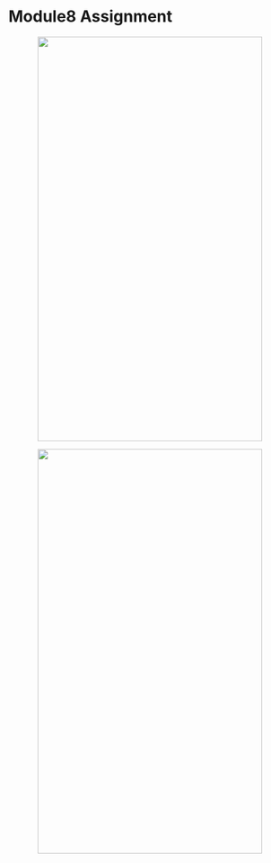 # Module8 Assignment


<p align="center">
  <img src="https://github.com/HasibuliT/Module8Assignment/assets/66546794/d9100be4-7480-4f4a-ab52-db8a650d2cf1" width="400" height="720"/>
</p>



<p align="center">
  <img src="https://github.com/HasibuliT/Module8Assignment/assets/66546794/7869967d-6c0e-47a8-8b21-21c56b5f34ca" width="400" height="720"/>
</p>
